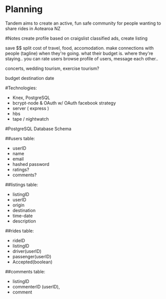 # Planning

Tandem aims to create an active, fun safe community for people wanting to share rides in Aotearoa NZ

#Notes
create profile
based on craigslist
classified ads, create listing

save $$
split cost of travel, food, accomodation.
make connections with people (tagline)
when they're going. what their budget is. where they're staying..
you can rate users
browse profile of users, message each other..

concerts, wedding tourism, exercise tourism?

budget
destination
date

#Technologies:

- Knex, PostgreSQL
- bcrypt-node & OAuth w/ OAuth facebook strategy
- server ( express )
- hbs
- tape / nightwatch

#PostgreSQL Database Schema

##users table:
- userID
- name
- email
- hashed password
- ratings?
- comments?

##listings table:
- listingID
- userID
- origin
- destination
- time-date
- description

##rides table:
- rideID
- listingID
- driver(userID)
- passenger(userID)
- Accepted(boolean)

##comments table:
- listingID
- commenterID (userID), 
- comment
